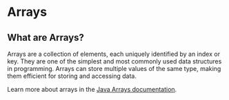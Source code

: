 # Arrays

## What are Arrays?

Arrays are a collection of elements, each uniquely identified by an index or key. They are one of the simplest and most commonly used data structures in programming. Arrays can store multiple values of the same type, making them efficient for storing and accessing data.

Learn more about arrays in the [Java Arrays documentation](https://docs.oracle.com/javase/tutorial/java/nutsandbolts/arrays.html).